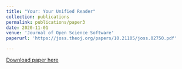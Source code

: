 ```yaml
---
title: "Your: Your Unified Reader"
collection: publications
permalink: publications/paper3
date: 2020-11-01
venue: 'Journal of Open Science Software'
paperurl: 'https://joss.theoj.org/papers/10.21105/joss.02750.pdf'

---
```


[Download paper here](https://joss.theoj.org/papers/10.21105/joss.02750.pdf)
